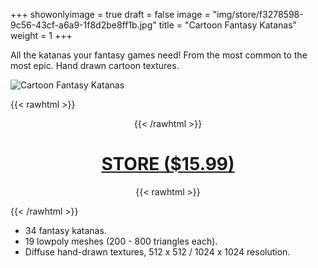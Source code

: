 +++
showonlyimage = true
draft = false
image = "img/store/f3278598-9c56-43cf-a6a9-1f8d2be8ff1b.jpg"
title = "Cartoon Fantasy Katanas"
weight = 1
+++

All the katanas your fantasy games need! From the most common to the most epic. Hand drawn cartoon textures.
<!--more-->

![Cartoon Fantasy Katanas](/img/store/f3278598-9c56-43cf-a6a9-1f8d2be8ff1b.jpg)

{{< rawhtml >}}<center>{{< /rawhtml >}}
# [STORE ($15.99)](https://assetstore.unity.com/packages/slug/255260)
{{< rawhtml >}}</center>{{< /rawhtml >}}

* 34 fantasy katanas.
* 19 lowpoly meshes (200 - 800 triangles each).
* Diffuse hand-drawn textures, 512 x 512 / 1024 x 1024 resolution.